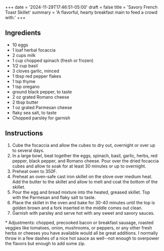 +++
date = '2024-11-29T17:46:51-05:00'
draft = false
title = 'Savory French Toast Skillet'
summary = 'A flavorful, hearty breakfast main to feed a crowd with.'
+++

## Ingredients

- 10 eggs
- 1 loaf herbal focaccia
- 2 cups milk
- 1 cup chopped spinach (fresh or frozen)
- 1/2 cup basil
- 3 cloves garlic, minced
- 1 tbsp red pepper flakes
- 1 tsp thyme
- 1 tsp oregano
- ground black pepper,  to taste 
- 2 oz grated Romano cheese
- 2 tbsp butter
- 1 oz grated Parmesan cheese
- flaky sea salt, to taste
- Chopped parsley for garnish

## Instructions

1. Cube the focaccia and allow the cubes to dry out, overnight or over up to several days.
2. In a large bowl, beat together the eggs, spinach, basil, garlic, herbs, red pepper, black pepper, and Romano cheese. Pour over the dried focaccia cubes and allow to soak for at least 30 minutes or up to overnight.
3. Preheat oven to 350F.
4. Preheat an oven-safe cast iron skillet on the stove over medium heat. Add the butter to the skillet and allow to melt and coat the bottom of the skillet.
5. Pour the egg and bread mixture into the heated, greased skillet. Top with the Parmesan and flaky salt to taste.
6. Place the skillet in the oven and bake for 30-40 minutes until the top is golden brown and a fork inserted in the middle comes out clean.
7. Garnish with parsley and serve hot with any sweet and savory sauces.

\* Adjustments: chopped, precooked bacon or breakfast sausage, roasted veggies like tomatoes, onion, mushrooms,  or peppers, or any other fresh herbs or cheeses you have available would all be great additions. I normally throw in a few dashes of a nice hot sauce as well--not enough to overpower the flavors but enough to add some zip.
